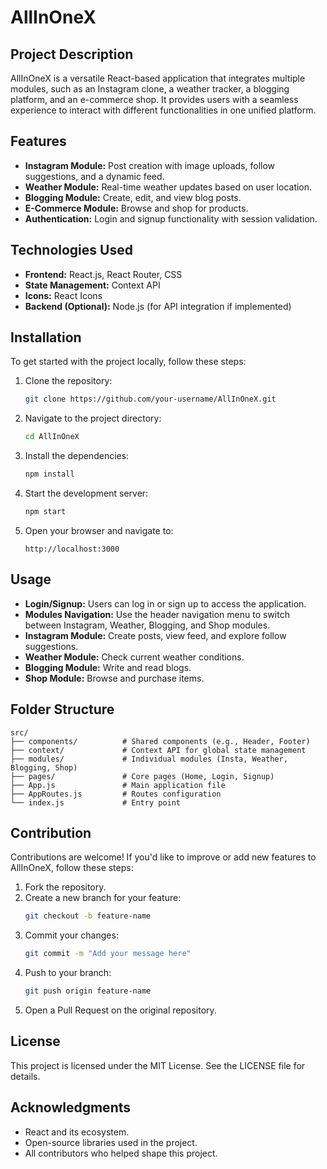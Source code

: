 # AllInOneX

## Project Description
AllInOneX is a versatile React-based application that integrates multiple modules, such as an Instagram clone, a weather tracker, a blogging platform, and an e-commerce shop. It provides users with a seamless experience to interact with different functionalities in one unified platform.

## Features
- **Instagram Module:** Post creation with image uploads, follow suggestions, and a dynamic feed.
- **Weather Module:** Real-time weather updates based on user location.
- **Blogging Module:** Create, edit, and view blog posts.
- **E-Commerce Module:** Browse and shop for products.
- **Authentication:** Login and signup functionality with session validation.

## Technologies Used
- **Frontend:** React.js, React Router, CSS
- **State Management:** Context API
- **Icons:** React Icons
- **Backend (Optional):** Node.js (for API integration if implemented)

## Installation
To get started with the project locally, follow these steps:

1. Clone the repository:
   ```bash
   git clone https://github.com/your-username/AllInOneX.git
   ```

2. Navigate to the project directory:
   ```bash
   cd AllInOneX
   ```

3. Install the dependencies:
   ```bash
   npm install
   ```

4. Start the development server:
   ```bash
   npm start
   ```

5. Open your browser and navigate to:
   ```
   http://localhost:3000
   ```

## Usage
- **Login/Signup:** Users can log in or sign up to access the application.
- **Modules Navigation:** Use the header navigation menu to switch between Instagram, Weather, Blogging, and Shop modules.
- **Instagram Module:** Create posts, view feed, and explore follow suggestions.
- **Weather Module:** Check current weather conditions.
- **Blogging Module:** Write and read blogs.
- **Shop Module:** Browse and purchase items.

## Folder Structure
```
src/
├── components/          # Shared components (e.g., Header, Footer)
├── context/             # Context API for global state management
├── modules/             # Individual modules (Insta, Weather, Blogging, Shop)
├── pages/               # Core pages (Home, Login, Signup)
├── App.js               # Main application file
├── AppRoutes.js         # Routes configuration
└── index.js             # Entry point
```

## Contribution
Contributions are welcome! If you'd like to improve or add new features to AllInOneX, follow these steps:

1. Fork the repository.
2. Create a new branch for your feature:
   ```bash
   git checkout -b feature-name
   ```
3. Commit your changes:
   ```bash
   git commit -m "Add your message here"
   ```
4. Push to your branch:
   ```bash
   git push origin feature-name
   ```
5. Open a Pull Request on the original repository.

## License
This project is licensed under the MIT License. See the LICENSE file for details.

## Acknowledgments
- React and its ecosystem.
- Open-source libraries used in the project.
- All contributors who helped shape this project.


